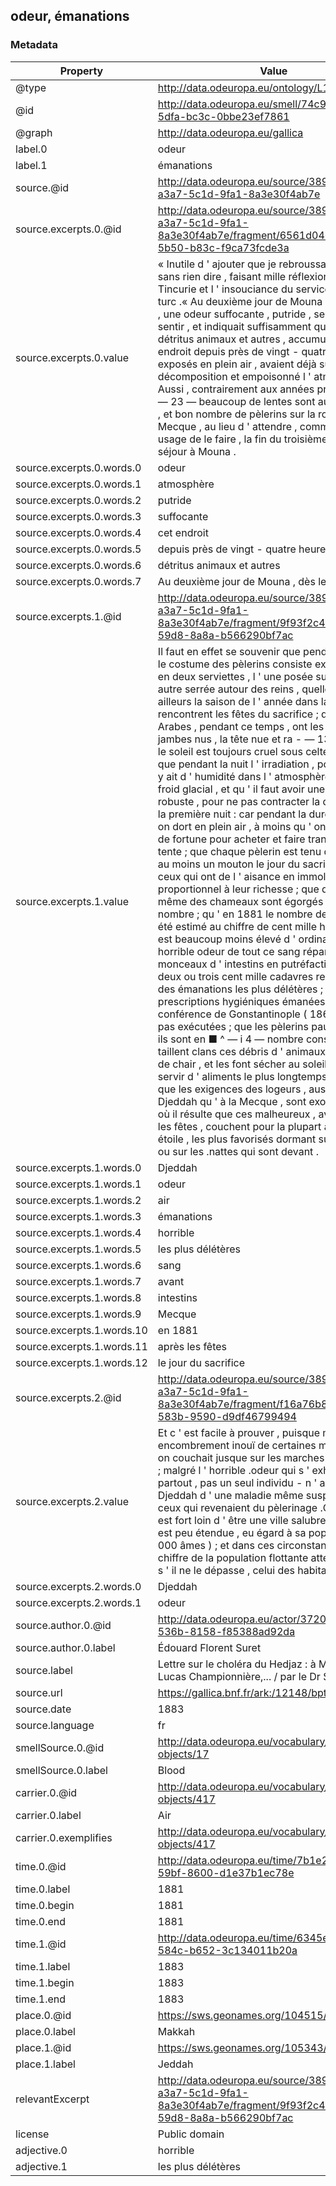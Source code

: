 ## odeur, émanations

### Metadata

| Property | Value |
| -------- | ----- |
| @type | http://data.odeuropa.eu/ontology/L11_Smell |
| @id | http://data.odeuropa.eu/smell/74c989ed-4f16-5dfa-bc3c-0bbe23ef7861 |
| @graph | http://data.odeuropa.eu/gallica |
| label.0 | odeur |
| label.1 | émanations |
| source.@id | http://data.odeuropa.eu/source/38995619-a3a7-5c1d-9fa1-8a3e30f4ab7e |
| source.excerpts.0.@id | http://data.odeuropa.eu/source/38995619-a3a7-5c1d-9fa1-8a3e30f4ab7e/fragment/6561d046-e250-5b50-b83c-f9ca73fcde3a |
| source.excerpts.0.value | « Inutile d ' ajouter que je rebroussai chemin sans rien dire , faisant mille réflexions sur Tincurie et l ' insouciance du service sanitaire turc .« Au deuxième jour de Mouna , dès le matin , une odeur suffocante , putride , se faisait déjà sentir , et indiquait suffisamment que tous les détritus animaux et autres , accumulés en cet endroit depuis près de vingt - quatre heures et exposés en plein air , avaient déjà subi la décomposition et empoisonné l ' atmosphère .« Aussi , contrairement aux années précédentes , — 23 — beaucoup de lentes sont aussitôt pliées , et bon nombre de pèlerins sur la route de la Mecque , au lieu d ' attendre , comme il est cl usage de le faire , la fin du troisième jour de séjour à Mouna . |
| source.excerpts.0.words.0 | odeur |
| source.excerpts.0.words.1 | atmosphère |
| source.excerpts.0.words.2 | putride |
| source.excerpts.0.words.3 | suffocante |
| source.excerpts.0.words.4 | cet endroit |
| source.excerpts.0.words.5 | depuis près de vingt - quatre heures |
| source.excerpts.0.words.6 | détritus animaux et autres |
| source.excerpts.0.words.7 | Au deuxième jour de Mouna , dès le matin |
| source.excerpts.1.@id | http://data.odeuropa.eu/source/38995619-a3a7-5c1d-9fa1-8a3e30f4ab7e/fragment/9f93f2c4-5f25-59d8-8a8a-b566290bf7ac |
| source.excerpts.1.value | Il faut en effet se souvenir que pendant dix jours le costume des pèlerins consiste exclusivement en deux serviettes , l ' une posée sur le dos , l ' autre serrée autour des reins , quelle que soit d ' ailleurs la saison de l ' année dans laquelle se rencontrent les fêtes du sacrifice ; que .les Arabes , pendant ce temps , ont les pieds et les jambes nus , la tête nue et ra - — 13 — sée ; que le soleil est toujours cruel sous celte latitude ; que pendant la nuit l ' irradiation , pour peu qu ' il y ait d ' humidité dans l ' atmosphère , produit un froid glacial , et qu ' il faut avoir une santé bien robuste , pour ne pas contracter la diarrhée dès la première nuit : car pendant la durée des fêtes , on dort en plein air , à moins qu ' on n ' ait assez de fortune pour acheter et faire transporter une tente ; que chaque pèlerin est tenu d ' immoler au moins un mouton le jour du sacrifice ; que ceux qui ont de l ' aisance en immolent un chiffre proportionnel à leur richesse ; que des boeufs et même des chameaux sont égorgés en grand nombre ; qu ' en 1881 le nombre des pèlerins a été estimé au chiffre de cent mille hommes ( il est beaucoup moins élevé d ' ordinaire ) ; que l ' horrible odeur de tout ce sang répandu , de ces monceaux d ' intestins en putréfaction , de ces deux ou trois cent mille cadavres remplit l ' air des émanations les plus délétères ; que les prescriptions hygiéniques émanées de la conférence de Gonstantinople ( 1865 ) ne sont pas exécutées ; que les pèlerins pauvres : — et ils sont en ■ ^ — i 4 — nombre considérable — taillent clans ces débris d ' animaux des bandes de chair , et les font sécher au soleil , pour s ' en servir d ' aliments le plus longtemps possible ; que les exigences des logeurs , aussi bien à Djeddah qu ' à la Mecque , sont exorbitantes : d ' où il résulte que ces malheureux , avant et après les fêtes , couchent pour la plupart à la belle étoile , les plus favorisés dormant sur les bancs ou sur les .nattes qui sont devant . |
| source.excerpts.1.words.0 | Djeddah |
| source.excerpts.1.words.1 | odeur |
| source.excerpts.1.words.2 | air |
| source.excerpts.1.words.3 | émanations |
| source.excerpts.1.words.4 | horrible |
| source.excerpts.1.words.5 | les plus délétères |
| source.excerpts.1.words.6 | sang |
| source.excerpts.1.words.7 | avant |
| source.excerpts.1.words.8 | intestins |
| source.excerpts.1.words.9 | Mecque |
| source.excerpts.1.words.10 | en 1881 |
| source.excerpts.1.words.11 | après les fêtes |
| source.excerpts.1.words.12 | le jour du sacrifice |
| source.excerpts.2.@id | http://data.odeuropa.eu/source/38995619-a3a7-5c1d-9fa1-8a3e30f4ab7e/fragment/f16a76b8-d29a-583b-9590-d9df46799494 |
| source.excerpts.2.value | Et c ' est facile à prouver , puisque malgré l ' encombrement inouï de certaines maisons , où l ' on couchait jusque sur les marches des escaliers ; malgré l ' horrible .odeur qui s ' exhalait de partout , pas un seul individu - n ' a été atteint à Djeddah d ' une maladie même suspecte , sauf ceux qui revenaient du pèlerinage .Or Djeddah est fort loin d ' être une ville salubre ; de plus elle est peu étendue , eu égard à sa population ( 30 , 000 âmes ) ; et dans ces circonstances , le chiffre de la population flottante atteint souvent , s ' il ne le dépasse , celui des habitants stables . |
| source.excerpts.2.words.0 | Djeddah |
| source.excerpts.2.words.1 | odeur |
| source.author.0.@id | http://data.odeuropa.eu/actor/3720e787-3bc4-536b-8158-f85388ad92da |
| source.author.0.label | Édouard Florent  Suret |
| source.label | Lettre sur le choléra du Hedjaz : à M. le Dr J.-Lucas Championnière,... / par le Dr Suret,... |
| source.url | https://gallica.bnf.fr/ark:/12148/bpt6k5426705v |
| source.date | 1883 |
| source.language | fr |
| smellSource.0.@id | http://data.odeuropa.eu/vocabulary/olfactory-objects/17 |
| smellSource.0.label | Blood |
| carrier.0.@id | http://data.odeuropa.eu/vocabulary/olfactory-objects/417 |
| carrier.0.label | Air |
| carrier.0.exemplifies | http://data.odeuropa.eu/vocabulary/olfactory-objects/417 |
| time.0.@id | http://data.odeuropa.eu/time/7b1e2825-141c-59bf-8600-d1e37b1ec78e |
| time.0.label | 1881 |
| time.0.begin | 1881 |
| time.0.end | 1881 |
| time.1.@id | http://data.odeuropa.eu/time/6345e1a7-16cf-584c-b652-3c134011b20a |
| time.1.label | 1883 |
| time.1.begin | 1883 |
| time.1.end | 1883 |
| place.0.@id | https://sws.geonames.org/104515/ |
| place.0.label | Makkah |
| place.1.@id | https://sws.geonames.org/105343/ |
| place.1.label | Jeddah |
| relevantExcerpt | http://data.odeuropa.eu/source/38995619-a3a7-5c1d-9fa1-8a3e30f4ab7e/fragment/9f93f2c4-5f25-59d8-8a8a-b566290bf7ac |
| license | Public domain |
| adjective.0 | horrible |
| adjective.1 | les plus délétères |
